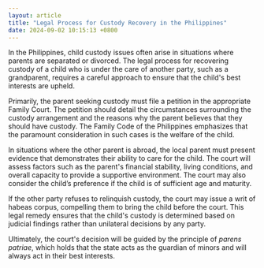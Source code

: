 ```yaml
---
layout: article
title: "Legal Process for Custody Recovery in the Philippines"
date: 2024-09-02 10:15:13 +0800
---
```


<p>In the Philippines, child custody issues often arise in situations where parents are separated or divorced. The legal process for recovering custody of a child who is under the care of another party, such as a grandparent, requires a careful approach to ensure that the child's best interests are upheld.</p><p>Primarily, the parent seeking custody must file a petition in the appropriate Family Court. The petition should detail the circumstances surrounding the custody arrangement and the reasons why the parent believes that they should have custody. The Family Code of the Philippines emphasizes that the paramount consideration in such cases is the welfare of the child.</p><p>In situations where the other parent is abroad, the local parent must present evidence that demonstrates their ability to care for the child. The court will assess factors such as the parent's financial stability, living conditions, and overall capacity to provide a supportive environment. The court may also consider the child’s preference if the child is of sufficient age and maturity.</p><p>If the other party refuses to relinquish custody, the court may issue a writ of habeas corpus, compelling them to bring the child before the court. This legal remedy ensures that the child's custody is determined based on judicial findings rather than unilateral decisions by any party.</p><p>Ultimately, the court's decision will be guided by the principle of <em>parens patriae</em>, which holds that the state acts as the guardian of minors and will always act in their best interests.</p>